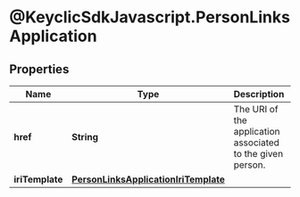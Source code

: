 # @KeyclicSdkJavascript.PersonLinksApplication

## Properties
Name | Type | Description | Notes
------------ | ------------- | ------------- | -------------
**href** | **String** | The URI of the application associated to the given person. | [optional] 
**iriTemplate** | [**PersonLinksApplicationIriTemplate**](PersonLinksApplicationIriTemplate.md) |  | [optional] 



